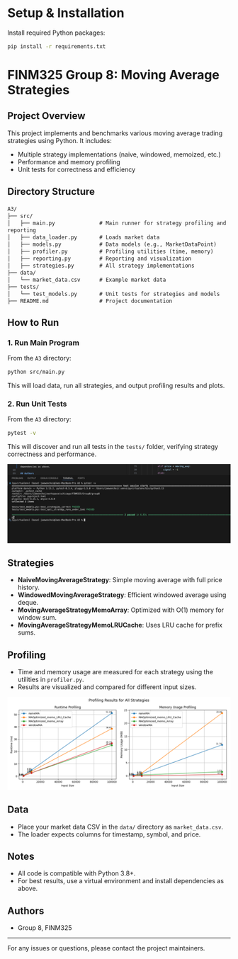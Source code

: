 # Setup & Installation

Install required Python packages:

```bash
pip install -r requirements.txt
```

# FINM325 Group 8: Moving Average Strategies

## Project Overview
This project implements and benchmarks various moving average trading strategies using Python. It includes:
- Multiple strategy implementations (naive, windowed, memoized, etc.)
- Performance and memory profiling
- Unit tests for correctness and efficiency

## Directory Structure
```
A3/
├── src/
│   ├── main.py              # Main runner for strategy profiling and reporting
│   ├── data_loader.py       # Loads market data
│   ├── models.py            # Data models (e.g., MarketDataPoint)
│   ├── profiler.py          # Profiling utilities (time, memory)
│   ├── reporting.py         # Reporting and visualization
│   ├── strategies.py        # All strategy implementations
├── data/
│   └── market_data.csv      # Example market data
├── tests/
│   └── test_models.py       # Unit tests for strategies and models
├── README.md                # Project documentation
```

## How to Run

### 1. Run Main Program
From the `A3` directory:
```bash
python src/main.py
```
This will load data, run all strategies, and output profiling results and plots.

### 2. Run Unit Tests
From the `A3` directory:
```bash
pytest -v
```
This will discover and run all tests in the `tests/` folder, verifying strategy correctness and performance.

![Test result preview](./result/test-result.png)

## Strategies
- **NaiveMovingAverageStrategy**: Simple moving average with full price history.
- **WindowedMovingAverageStrategy**: Efficient windowed average using deque.
- **MovingAverageStrategyMemoArray**: Optimized with O(1) memory for window sum.
- **MovingAverageStrategyMemoLRUCache**: Uses LRU cache for prefix sums.

## Profiling
- Time and memory usage are measured for each strategy using the utilities in `profiler.py`.
- Results are visualized and compared for different input sizes.

![Profile result preview](./result/profiling_results.png)

## Data
- Place your market data CSV in the `data/` directory as `market_data.csv`.
- The loader expects columns for timestamp, symbol, and price.

## Notes
- All code is compatible with Python 3.8+.
- For best results, use a virtual environment and install dependencies as above.

## Authors
- Group 8, FINM325

---
For any issues or questions, please contact the project maintainers.
